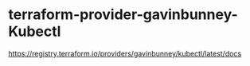 # terraform-provider-gavinbunney-Kubectl
https://registry.terraform.io/providers/gavinbunney/kubectl/latest/docs
